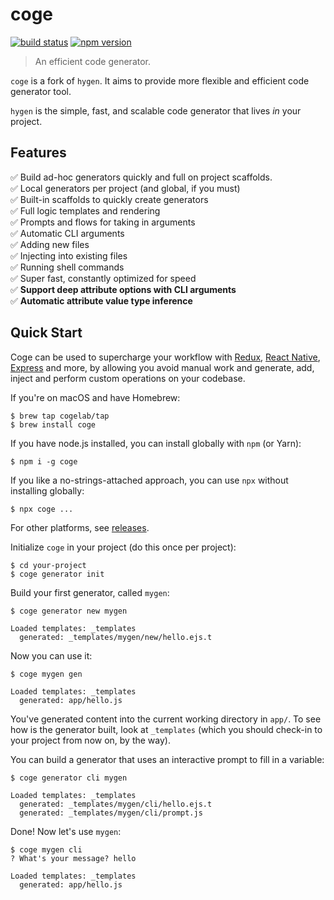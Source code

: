 # coge

[![build status](https://img.shields.io/travis/cogelab/coge/master.svg)](https://travis-ci.org/cogelab/coge)
[![npm version](https://img.shields.io/npm/v/coge.svg)](https://www.npmjs.com/package/coge)

> An efficient code generator.

`coge` is a fork of `hygen`. It aims to provide more flexible and efficient code generator tool.

`hygen` is the simple, fast, and scalable code generator that lives _in_ your project.

## Features

✅ Build ad-hoc generators quickly and full on project scaffolds.  
✅ Local generators per project (and global, if you must)  
✅ Built-in scaffolds to quickly create generators  
✅ Full logic templates and rendering  
✅ Prompts and flows for taking in arguments  
✅ Automatic CLI arguments  
✅ Adding new files  
✅ Injecting into existing files  
✅ Running shell commands  
✅ Super fast, constantly optimized for speed  
✅ __Support deep attribute options with CLI arguments__  
✅ __Automatic attribute value type inference__  

## Quick Start

Coge can be used to supercharge your workflow with [Redux](http://www.coge.io/redux), [React Native](http://www.coge.io/react-native), [Express](http://www.coge.io/express) and more, by allowing you avoid manual work and generate, add, inject and perform custom operations on your codebase.

If you're on macOS and have Homebrew:

```
$ brew tap cogelab/tap
$ brew install coge
```

If you have node.js installed, you can install globally with `npm` (or Yarn):

```
$ npm i -g coge
```

If you like a no-strings-attached approach, you can use `npx` without installing globally:

```
$ npx coge ...
```

For other platforms, see [releases](https://github.com/cogelab/coge/releases).

Initialize `coge` in your project (do this once per project):

```
$ cd your-project
$ coge generator init
```

Build your first generator, called `mygen`:

```
$ coge generator new mygen

Loaded templates: _templates
  generated: _templates/mygen/new/hello.ejs.t
```

Now you can use it:

```
$ coge mygen gen

Loaded templates: _templates
  generated: app/hello.js
```

You've generated content into the current working directory in `app/`. To see how is the generator built, look at `_templates` (which you should check-in to your project from now on, by the way).

You can build a generator that uses an interactive prompt to fill in a variable:

```
$ coge generator cli mygen

Loaded templates: _templates
  generated: _templates/mygen/cli/hello.ejs.t
  generated: _templates/mygen/cli/prompt.js
```

Done! Now let's use `mygen`:

```
$ coge mygen cli
? What's your message? hello

Loaded templates: _templates
  generated: app/hello.js
```
